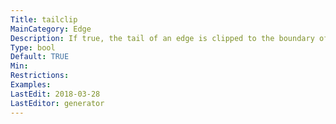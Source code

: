 ```yaml
---
Title: tailclip
MainCategory: Edge
Description: If true, the tail of an edge is clipped to the boundary of the tail node; otherwise, the end of the edge goes to the center of the node, or the center of a port, if applicable.
Type: bool
Default: TRUE
Min: 
Restrictions: 
Examples: 
LastEdit: 2018-03-28
LastEditor: generator
---
```



